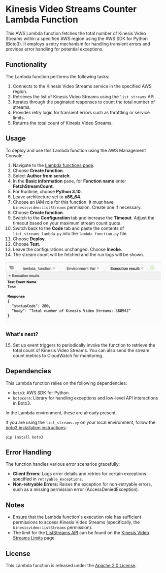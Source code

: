 # Kinesis Video Streams Counter Lambda Function

This AWS Lambda function fetches the total number of Kinesis Video Streams within a specified AWS region using the AWS SDK for Python (Boto3). It employs a retry mechanism for handling transient errors and provides error handling for potential exceptions.

## Functionality

The Lambda function performs the following tasks:

1. Connects to the Kinesis Video Streams service in the specified AWS region.
2. Retrieves the list of Kinesis Video Streams using the `list_streams` API.
3. Iterates through the paginated responses to count the total number of streams.
4. Provides retry logic for transient errors such as throttling or service limits.
5. Returns the total count of Kinesis Video Streams.

## Usage

To deploy and use this Lambda function using the AWS Management Console:

1. Navigate to the [Lambda functions page](https://console.aws.amazon.com/lambda/home#/functions).
2. Choose **Create function**.
3. Select **Author from scratch**. 
4. In the **Basic information** pane, for **Function name** enter **FetchStreamCount**.
5. For Runtime, choose **Python 3.10**.
6. Leave architecture set to **x86_64**.
7. Choose an IAM role for this function. It must have `kinesisvideo:ListStreams` permission. Create one if necessary.
8. Choose **Create function**.
9. Switch to the **Configuration** tab and increase the **Timeout**. Adjust the timeout based on your maximum stream count quota.
10. Switch back to the **Code** tab and paste the contents of `list_streams_lambda.py` into the `lambda_function.py` file.
11. Choose **Deploy**.
12. Choose **Test**.
13. Leave the configurations unchanged. Choose **Invoke**.
14. The stream count will be fetched and the run logs will be shown.

![lambda_test_screenshot.png](lambda_test_screenshot.png)

### What's next?

15. Set up event triggers to periodically invoke the function to retrieve the total count of Kinesis Video Streams. You can also send the stream count metrics to CloudWatch for monitoring.

## Dependencies

This Lambda function relies on the following dependencies:

- `boto3`: AWS SDK for Python.
- `botocore`: Library for handling exceptions and low-level API interactions in Boto3.

In the Lambda environment, these are already present.

If you are using the `list_streams.py` on your local environment, follow the [boto3 installation instructions](https://boto3.amazonaws.com/v1/documentation/api/latest/guide/quickstart.html):
```shell
pip install boto3
```

## Error Handling

The function handles various error scenarios gracefully:

- **Client Errors:** Logs error details and retries for certain exceptions specified in `retryable_exceptions`.
- **Non-retryable Errors:** Raises the exception for non-retryable errors, such as a missing permission error (AccessDeniedException).

## Notes

- Ensure that the Lambda function's execution role has sufficient permissions to access Kinesis Video Streams (specifically, the `kinesisvideo:ListStreams` permission).
- The limit for the [ListStreams API](https://docs.aws.amazon.com/kinesisvideostreams/latest/dg/API_ListStreams.html) can be found on the [Kinesis Video Streams Limits](https://docs.aws.amazon.com/kinesisvideostreams/latest/dg/limits.html) page.

## License

This Lambda function is released under the [Apache 2.0 License](../../LICENSE).
